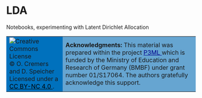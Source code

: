 # LDA

Notebooks, experimenting with Latent Dirichlet Allocation

<table style="width:100%;text-align:left">
  <tr>
      <td colspan="1" style="text-align:left;background-color:#0071bd">
        <a rel="license" href="http://creativecommons.org/licenses/by-nc/4.0/">
            <img alt="Creative Commons License" style="border-width:0;float:left;padding-right:10pt" src="https://i.creativecommons.org/l/by-nc/4.0/88x31.png" />
        </a>
        &copy; O. Cremers and D. Speicher<br/>
        Licensed under a 
        <a rel="license" href="http://creativecommons.org/licenses/by-nc/4.0/" style="color:black">
        CC BY-NC 4.0
        </a>.
      </td>
      <td colspan="2" style="text-align:left;background-color:#66a5d1">
          <b>Acknowledgments:</b>
          This material was prepared within the project
          <a href="http://www.b-it-center.de/b-it-programmes/teaching-material/p3ml/" style="color:darkblue">
              P3ML
          </a> 
          which is funded by the Ministry of Education and Research of Germany (BMBF)
          under grant number 01/S17064. The authors gratefully acknowledge this support.
      </td>
  </tr>
</table>
